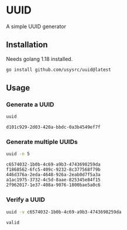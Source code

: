# UUID 
A simple UUID generator

## Installation

Needs golang 1.18 installed.

```bash
go install github.com/usysrc/uuid@latest
```


## Usage

### Generate a UUID

```bash
uuid
```

```
d101c929-2d03-420a-bbdc-0a3b4549ef7f
```

### Generate multiple UUIDs

```bash
uuid -n 5
```

```
c6574032-1b0b-4c69-a9b3-4743698259da
f1868562-6fc5-409c-9232-8c377568f79b
446d376a-2eda-4648-926a-2eab0d7f5a3a
a1ac1975-3732-4c5d-8aae-825345e84f15
2f962017-1e37-408a-9076-1800bae5a0c6
```

### Verify a UUID

```bash
uuid -v c6574032-1b0b-4c69-a9b3-4743698259da
```

```
valid
```
